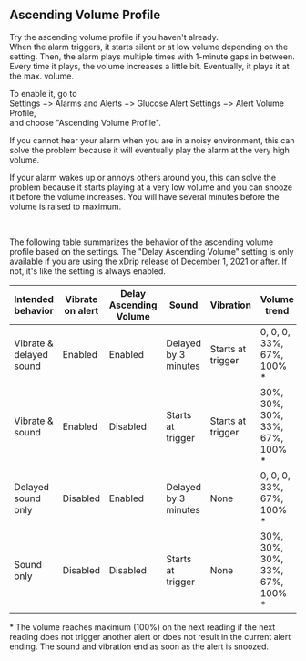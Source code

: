 ## Ascending Volume Profile  

Try the ascending volume profile if you haven't already.  
When the alarm triggers, it starts silent or at low volume depending on the setting.  Then, the alarm plays multiple times with 1-minute gaps in between.  Every time it plays, the volume increases a little bit.  Eventually, it plays it at the max. volume.  
  
To enable it, go to  
Settings &#8722;> Alarms and Alerts &#8722;> Glucose Alert Settings &#8722;> Alert Volume Profile,  
and choose "Ascending Volume Profile".  

If you cannot hear your alarm when you are in a noisy environment, this can solve the problem because it will eventually play the alarm at the very high volume.  

If your alarm wakes up or annoys others around you, this can solve the problem because it starts playing at a very low volume and you can snooze it before the volume increases.  You will have several minutes before the volume is raised to maximum.  

<br/>  

The following table summarizes the behavior of the ascending volume profile based on the settings.  The "Delay Ascending Volume" setting is only available if you are using the xDrip release of December 1, 2021 or after.  If not, it's like the setting is always enabled.  

| Intended behavior | Vibrate on alert | Delay Ascending Volume | Sound | Vibration | Volume trend |  
|------------|------------------|------------------------|-------|-----------|-------------|  
| Vibrate & delayed sound | Enabled | Enabled | Delayed by 3 minutes | Starts at trigger | 0, 0, 0, 33%, 67%, 100% * |  
| Vibrate & sound | Enabled | Disabled | Starts at trigger | Starts at trigger | 30%, 30%, 30%, 33%, 67%, 100% * |  
| Delayed sound only | Disabled | Enabled | Delayed by 3 minutes | None | 0, 0, 0, 33%, 67%, 100% * |  
| Sound only | Disabled | Disabled | Starts at trigger | None | 30%, 30%, 30%, 33%, 67%, 100% * |  
  
\* The volume reaches maximum (100%) on the next reading if the next reading does not trigger another alert or does not result in the current alert ending.  The sound and vibration end as soon as the alert is snoozed.  
